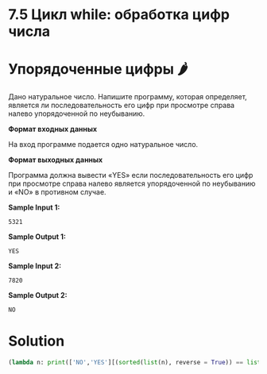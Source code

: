 # 7.5 Цикл while: обработка цифр числа
# Упорядоченные цифры 🌶️
Дано натуральное число. Напишите программу, которая определяет, является ли последовательность его цифр при просмотре справа налево упорядоченной по неубыванию.

**Формат входных данных** 

На вход программе подается одно натуральное число.

**Формат выходных данных**

Программа должна вывести «YES» если последовательность его цифр при просмотре справа налево является упорядоченной по неубыванию и «NO» в противном случае.


**Sample Input 1:**
```
5321
```
**Sample Output 1:**
```
YES
```
**Sample Input 2:**
```
7820
```
**Sample Output 2:**
```
NO
```

# Solution
```python
(lambda n: print(['NO','YES'][(sorted(list(n), reverse = True)) == list(n)]))(input())
```